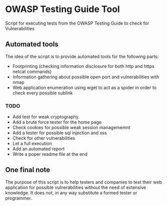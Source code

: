# OWASP Testing Guide Tool

Script for executing tests from the OWASP Testing Guide to check for Vulnerabilities

## Automated tools

The idea of the script is to provide automated tools for the following parts:

- Footprinting (checking information disclosure for both http and https netcat commands)
- Information gathering about possible open port and vulnerabilities with nmap
- Web application enumeration using wget to act as a spider in order to check every possible sublink

### TODO

- Add test for weak cryptography.
- Add a brute force tester for the home page
- Check cookies for possible weak session managememnt
- Add a tester for possible sql injection and xss
- Check for other vulnerabilities
- Let a full execution
- Add an automated report
- Write a poper readme file at the end

## One final note

The purpose of this script is to help testers and companies to test their web application for possible vulnerabilities without the need of extensive knowledge. It does not, in any way substitute a formed tester or programmer.
